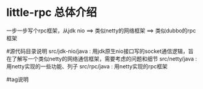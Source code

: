 # little-rpc 总体介绍
一步一步写个rpc框架，从jdk nio ==> 类似netty的网络框架 ==> 类似dubbo的rpc框架

#源代码目录说明
src/jdk-nio/java : 用jdk原生nio接口写的socket通信逻辑，旨在了解写一个类似netty的网络通信框架，需要考虑的问题和细节
src/netty/java   : 用netty实现的一些功能、列子
src/rpc/java     : 用netty实现的rpc框架


#tag说明
